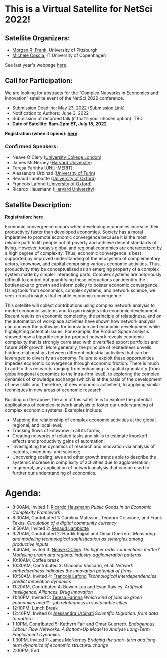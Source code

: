 # This is a Virtual Satellite for NetSci 2022! 
## Satellite Organizers:
- [Morgan R. Frank](https://www.pitt.edu/~mrfrank), University of Pittsburgh
- [Michele Coscia](https://www.michelecoscia.com/), IT University of Copenhagen

See last year's webpage [here](https://mrfrank8176.github.io/Complex-Networks-in-Economics-and-Innovation/2021/).

## Call for Participation:
We are looking for abstracts for the “Complex Networks in Economics and Innovation” satellite event of the NetSci 2022 conference.
- Submission Deadline: May 23, 2022 ([Submission Link](https://easychair.org/conferences/?conf=cnei22))
- Notification to Authors: June 3, 2022
- Submission of recorded talk (if that's your chosen option): TBD
- **Date of Satellite: 8am-2pm ET, July 18, 2022**

**Registration (when it opens): [here](https://netsci2022.net/)**

### Confirmed Speakers:
- Neave O'Clery ([University College London](https://www.ucl.ac.uk/bartlett/casa/people/dr-neave-oclery))
- James McNerney ([Harvard University](https://growthlab.cid.harvard.edu/people/james-mcnerney))
- Teresa Farinha ([UNU-MERIT](https://www.merit.unu.edu/about-us/profile/?staff_id=4023))
- Alessandra Urbinati ([University of Turin](https://scholar.google.com/citations?user=O-QKt_wAAAAJ&hl=en&oi=ao))
- Renaud Lambiotte ([University of Oxford](https://www.maths.ox.ac.uk/people/renaud.lambiotte))
- Francois Lafond ([University of Oxford](https://www.inet.ox.ac.uk/people/francois-lafond/))
- Ricardo Hausmann ([Harvard University](hks.harvard.edu/faculty/ricardo-hausmann))

## Satellite Description:
**Registration: [here](https://netsci2022.net/)**

Economic convergence occurs when developing economies increase their productivity faster than developed economies. Society has a moral imperative to promote economic convergence because it is the most reliable path to lift people out of poverty and achieve decent standards of living. However, today’s global and regional economies are characterized by a high degree of complexity. Thus, economic convergence is best supported by improved understanding of the ecosystem of complementary actors, knowhow, and capital comprising various economic activities. Thus, productivity may be conceptualized as an emerging property of a complex system made by simpler interacting parts. Complex systems are notoriously difficult to control but quantifying these interactions can identify the bottlenecks to growth and inform policy to bolster economic convergence. Using tools from economics, complex systems, and network science, we seek crucial insights that enable economic convergence.

This satellite will collect contributions using complex network analysis to model economic systems and to gain insights into economic development. Recent results on economic complexity, the principle of relatedness, and on the automation of workplace activities have shown how network analysis can uncover the pathways for innovation and economic development while highlighting potential issues. For example, the Product Space analysis showed how a bipartite country-product network reveals economic complexity that is strongly correlated with diversified export portfolios and future GDP growth. More generally, the principle of relatedness unveils hidden relationships between different industrial activities that can be leveraged to diversify an economy. Failure to exploit these opportunities impedes economic convergence through economic friction. There is much to add to this research, ranging from enhancing its spatial granularity (from global/regional economics to the intra-firm level), to exploring the complex dynamics of knowledge exchange (which is at the basis of the development of new skills and, therefore, of new economic activities), to applying similar techniques in new areas of economic research.

Building on the above, the aim of this satellite is to explore the potential applications of complex network analysis to foster our understanding of complex economic systems. Examples include:
- Mapping the relationship of complex economic activities at the global, regional, and local level;
- Tracking flows of knowhow in all its forms; 
- Creating networks of related tasks and skills to estimate knockoff effects and productivity gains of automation;
- Investigating the dynamics of research and innovation via analysis of patents, inventions, and science;
- Uncovering scaling laws and other growth trends able to describe the systemic increase in complexity of activities due to agglomeration;
- In general, any application of network analysis that can be used to further our understanding of economics.

# Agenda:
-	8:00AM, Invited 1: [Ricardo Hausmann](https://www.hks.harvard.edu/faculty/ricardo-hausmann) *Public Goods in an Economic Complexity Framework*
-	8:30AM, Contributed 1: Carolina Mattsson, Teodoro Criscione, and Frank Takes. *Circulation of a digital community currency*
-	8:50AM, Invited 2: [Renaud Lambiotte](http://www.lambiotte.be/)
-	9:20AM, Contributed 2: Hardik Rajpal and Omar Guerrero. *Measuring and modeling technological sophistication as synergies among productive inputs*
-	9:40AM, Invited 3: [Neave O’Clery](http://neaveoclery.com/). *Do higher order connections matter? Modelling urban and regional industry agglomeration patterns*
-	10:10AM, Coffee break
-	10:30AM, Contributed 3: Giacomo Vaccario, et al. *Network embeddedness indicates the innovation potential of firms*
-	10:50AM, Invited 4: [Francois Lafond](https://francoislafond.info/) *Technological interdependencies predict innovation dynamics*
-	11:20AM, Contributed 4: Bowen Lou and Evan Rawley. *Artificial Intelligence, Alliances, Drug Innovation*
-	11:40PM, Invited 5: [Teresa Farinha](https://tfarinha.wixsite.com/tfarinha) *Which kind of jobs do green economies need? - job relatedness in sustainable cities*
-	12:10PM, Lunch Break
-	12:40PM, Invited 6: [Alessandra Urbinati](https://twitter.com/urbinatiale?lang=en) *Scientific Migration: from data to pattern*
-	1:10PM, Contributed 5: Kathyrn Fair and Omar Guerrero. *Endogenous Labour Flow Networks: A Bottom-Up Model to Analyse Long-Term Employment Dynamics*
-	1:30PM, Invited 7: [James McNerney](https://growthlab.cid.harvard.edu/people/james-mcnerney) *Bridging the short-term and long-term dynamics of economic structural change*
-	2:00PM, End
